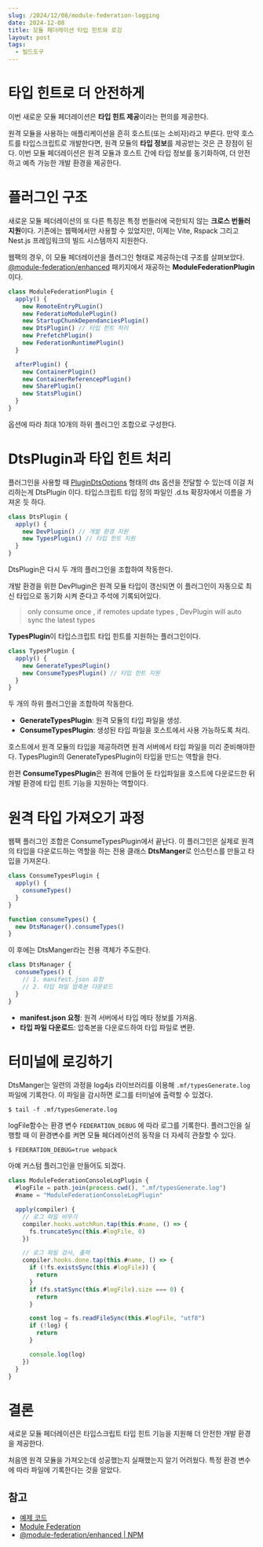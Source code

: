 ```yaml
---
slug: /2024/12/08/module-federation-logging
date: 2024-12-08
title: 모듈 페더레이션 타입 힌트와 로깅
layout: post
tags:
  - 빌드도구
---
```


# 타입 힌트로 더 안전하게

이번 새로운 모듈 페더레이션은 **타입 힌트 제공**이라는 편의를 제공한다.

원격 모듈을 사용하는 애플리케이션을 흔히 호스트(또는 소비자)라고 부른다. 만약 호스트를 타입스크립트로 개발한다면, 원격 모듈의 **타입 정보**를 제공받는 것은 큰 장점이 된다. 이번 모듈 페더레이션은 원격 모듈과 호스트 간에 타입 정보를 동기화하여, 더 안전하고 예측 가능한 개발 환경을 제공한다.

# 플러그인 구조

새로운 모듈 페더레이션의 또 다른 특징은 특정 번들러에 국한되지 않는 **크로스 번들러 지원**이다. 기존에는 웹팩에서만 사용할 수 있었지만, 이제는 Vite, Rspack 그리고 Nest.js 프레임워크의 빌드 시스템까지 지원한다.

웹팩의 경우, 이 모듈 페더레이션을 플러그인 형태로 제공하는데 구조를 살펴보았다. [@module-federation/enhanced](https://www.npmjs.com/package/@module-federation/enhanced) 패키지에서 재공하는 **ModuleFederationPlugin**이다.

```js
class ModuleFederationPlugin {
  apply() {
    new RemoteEntryPLugin()
    new FederatioModulePlugin()
    new StartupChunkDependanciesPlugin()
    new DtsPlugin() // 타입 힌트 처리
    new PrefetchPlugin()
    new FederationRuntimePlugin()
  }

  afterPlugin() {
    new ContainerPlugin()
    new ContainerReferencepPlugin()
    new SharePlugin()
    new StatsPlugin()
  }
}
```

옵션에 따라 최대 10개의 하위 플러그인 조합으로 구성한다.

# DtsPlugin과 타입 힌트 처리

플러그인을 사용할 때 [PluginDtsOptions](https://module-federation.io/configure/dts.html) 형태의 dts 옵션을 전달할 수 있는데 이걸 처리하는게 DtsPlugin 이다. 타입스크립트 타입 정의 파일인 .d.ts 확장자에서 이름을 가져온 듯 하다.

```js
class DtsPlugin {
  apply() {
    new DevPlugin() // 개발 환경 지원
    new TypesPlugin() // 타입 힌트 지원
  }
}
```

DtsPlugin은 다시 두 개의 플러그인을 조합하여 작동한다.

개발 환경을 위한 DevPlugin은 원격 모듈 타입이 갱신되면 이 플러그인이 자동으로 최신 타입으로 동기화 시켜 준다고 주석에 기록되어있다.

> only consume once , if remotes update types , DevPlugin will auto sync the latest types

**TypesPlugin**이 타입스크립트 타입 힌트를 지원하는 플러그인이다.

```js
class TypesPlugin {
  apply() {
    new GenerateTypesPlugin()
    new ConsumeTypesPlugin() // 타입 힌트 지원
  }
}
```

두 개의 하위 플러그인을 조합하여 작동한다.

- **GenerateTypesPlugin**: 원격 모듈의 타입 파일을 생성.
- **ConsumeTypesPlugin**: 생성된 타입 파일을 호스트에서 사용 가능하도록 처리.

호스트에서 원격 모듈의 타입을 제공하려면 원격 서버에서 타입 파일을 미리 준비해야한다.
TypesPlugin의 GenerateTypesPlugin이 타입을 만드는 역할을 한다.

한편 **ConsumeTypesPlugin**은 원격에 만들어 둔 타입파일을 호스트에 다운로드한 뒤 개발 환경에 타입 힌트 기능을 지원하는 역할이다.

# 원격 타입 가져오기 과정

웹팩 플러그인 조합은 ConsumeTypesPlugin에서 끝난다. 이 플러그인은 실제로 원격의 타입을 다운로드하는 역할을 하는 전용 클래스 **DtsManger**로 인스턴스를 만들고 타입을 가져온다.

```ts
class ConsumeTypesPlugin {
  apply() {
    consumeTypes()
  }
}

function consumeTypes() {
  new DtsManager().consumeTypes()
}
```

이 후에는 DtsManger라는 전용 객체가 주도한다.

```ts
class DtsManager {
  consumeTypes() {
    // 1. manifest.json 요청
    // 2. 타입 파일 압축본 다운로드
  }
}
```

- **manifest.json 요청**: 원격 서버에서 타입 메타 정보를 가져옴.
- **타입 파일 다운로드**: 압축본을 다운로드하여 타입 파일로 변환.

# 터미널에 로깅하기

DtsManger는 일련의 과정을 log4js 라이브러리를 이용해 `.mf/typesGenerate.log` 파일에 기록한다. 이 파일을 감시하면 로그를 터미널에 출력할 수 있겠다.

```shell
$ tail -f .mf/typesGenerate.log
```

logFile함수는 환경 변수 `FEDERATION_DEBUG` 에 따라 로그를 기록한다. 플러그인을 실행할 때 이 환경변수를 켜면 모듈 페더레이션의 동작을 더 자세히 관찰할 수 있다.

```shell
$ FEDERATION_DEBUG=true webpack
```

아예 커스텀 플러그인을 만들어도 되겠다.

```js
class ModuleFederationConsoleLogPlugin {
  #logFile = path.join(process.cwd(), ".mf/typesGenerate.log")
  #name = "ModuleFederationConsoleLogPlugin"

  apply(compiler) {
    // 로그 파일 비우기
    compiler.hooks.watchRun.tap(this.#name, () => {
      fs.truncateSync(this.#logFile, 0)
    })

    // 로그 파일 검사, 출력
    compiler.hooks.done.tap(this.#name, () => {
      if (!fs.existsSync(this.#logFile)) {
        return
      }
      if (fs.statSync(this.#logFile).size === 0) {
        return
      }

      const log = fs.readFileSync(this.#logFile, "utf8")
      if (!log) {
        return
      }

      console.log(log)
    })
  }
}
```

# 결론

새로운 모듈 페더레이션은 타입스크립트 타입 힌트 기능을 지원해 더 안전한 개발 환경을 제공한다.

처음엔 원격 모듈을 가져오는데 성공했는지 실패했는지 알기 어려웠다. 특정 환경 변수에 따라 파일에 기록한다는 것을 알았다.

## 참고

- [예제 코드](https://github.com/jeonghwan-kim/jeonghwan-kim.github.io-examples/tree/main/2024-12-08-module-federation-logging)
- [Module Federation](https://module-federation.io)
- [@module-federation/enhanced | NPM](https://www.npmjs.com/package/@module-federation/enhanced)
